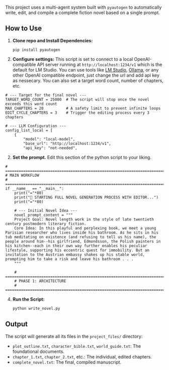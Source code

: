 

This project uses a multi-agent system built with `pyautogen` to automatically write, edit, and compile a complete fiction novel based on a single prompt.

## How to Use

1.  **Clone repo and Install Dependencies:**
    ```
    pip install pyautogen
    ```

2. **Configure settings:**
    This script is set to connect to a local OpenAI-compatible API server running at `http://localhost:1234/v1` which is the default for LM Studio. You can use tools like [LM Studio](https://lmstudio.ai/), [Ollama](https://ollama.com/), or any other OpenAI compatible endpoint, just change the url and add api key as nessecary. You can also set a target word count, number of chapters, etc. 

```
# --- Target for the final novel ---
TARGET_WORD_COUNT = 25000  # The script will stop once the novel exceeds this word count
MAX_CHAPTERS = 20          # A safety limit to prevent infinite loops
EDIT_CYCLE_CHAPTERS = 3    # Trigger the editing process every 3 chapters

# --- LLM Configuration ---
config_list_local = [
    {
        "model": "local-model",
        "base_url": "http://localhost:1234/v1",
        "api_key": "not-needed",
```

2.  **Set the prompt.**
Edit this section of the python script to your liking. 

```
# ======================================================================================
# MAIN WORKFLOW
# ======================================================================================
if __name__ == "__main__":
    print("="*80)
    print("🚀 STARTING FULL NOVEL GENERATION PROCESS WITH EDITOR...")
    print("="*80)

    # --- Initial Novel Idea ---
    novel_prompt_content = """
    Project Goal: Novel length work in the style of late twentieth century postmodern literary fiction. 
    Core Idea: In this playful and perplexing book, we meet a young Parisian researcher who lives inside his bathroom. As he sits in his tub meditating on existence (and refusing to tell us his name), the people around him--his girlfriend, Edmondsson, the Polish painters in his kitchen--each in their own way further enables his peculiar lifestyle, supporting his eccentric quest for immobility. But an invitation to the Austrian embassy shakes up his stable world, prompting him to take a risk and leave his bathroom . . .
    """

    # ======================================================================================
    # PHASE 1: ARCHITECTURE
    # ======================================================================================
```

4.  **Run the Script:**
    ```bash
    python write_novel.py
    ```

## Output

The script will generate all its files in the `project_files/` directory:
-   `plot_outline.txt`, `character_bible.txt`, `world_guide.txt`: The foundational documents.
-   `chapter_1.txt`, `chapter_2.txt`, etc.: The individual, edited chapters.
-   `complete_novel.txt`: The final, compiled manuscript.

